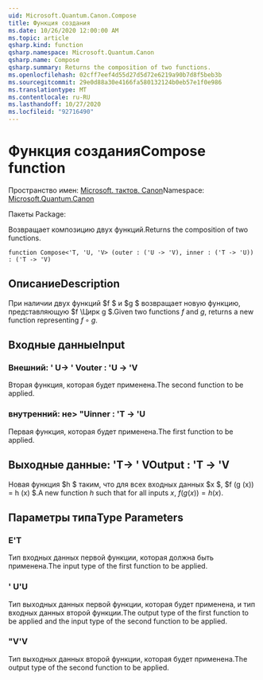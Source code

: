 ```yaml
---
uid: Microsoft.Quantum.Canon.Compose
title: Функция создания
ms.date: 10/26/2020 12:00:00 AM
ms.topic: article
qsharp.kind: function
qsharp.namespace: Microsoft.Quantum.Canon
qsharp.name: Compose
qsharp.summary: Returns the composition of two functions.
ms.openlocfilehash: 02cff7eef4d55d27d5d72e6219a90b7d8f5beb3b
ms.sourcegitcommit: 29e0d88a30e4166fa580132124b0eb57e1f0e986
ms.translationtype: MT
ms.contentlocale: ru-RU
ms.lasthandoff: 10/27/2020
ms.locfileid: "92716490"
---
```

# <a name="compose-function"></a><span data-ttu-id="0dc4a-102">Функция создания</span><span class="sxs-lookup"><span data-stu-id="0dc4a-102">Compose function</span></span>

<span data-ttu-id="0dc4a-103">Пространство имен: [Microsoft. тактов. Canon](xref:Microsoft.Quantum.Canon)</span><span class="sxs-lookup"><span data-stu-id="0dc4a-103">Namespace: [Microsoft.Quantum.Canon](xref:Microsoft.Quantum.Canon)</span></span>

<span data-ttu-id="0dc4a-104">Пакеты [](https://nuget.org/packages/)</span><span class="sxs-lookup"><span data-stu-id="0dc4a-104">Package: [](https://nuget.org/packages/)</span></span>


<span data-ttu-id="0dc4a-105">Возвращает композицию двух функций.</span><span class="sxs-lookup"><span data-stu-id="0dc4a-105">Returns the composition of two functions.</span></span>

```qsharp
function Compose<'T, 'U, 'V> (outer : ('U -> 'V), inner : ('T -> 'U)) : ('T -> 'V)
```


## <a name="description"></a><span data-ttu-id="0dc4a-106">Описание</span><span class="sxs-lookup"><span data-stu-id="0dc4a-106">Description</span></span>

<span data-ttu-id="0dc4a-107">При наличии двух функций $f $ и $g $ возвращает новую функцию, представляющую $f \Цирк g $.</span><span class="sxs-lookup"><span data-stu-id="0dc4a-107">Given two functions $f$ and $g$, returns a new function representing $f \circ g$.</span></span>

## <a name="input"></a><span data-ttu-id="0dc4a-108">Входные данные</span><span class="sxs-lookup"><span data-stu-id="0dc4a-108">Input</span></span>

### <a name="outer--u---v"></a><span data-ttu-id="0dc4a-109">Внешний: ' U-> ' V</span><span class="sxs-lookup"><span data-stu-id="0dc4a-109">outer : 'U -> 'V</span></span>

<span data-ttu-id="0dc4a-110">Вторая функция, которая будет применена.</span><span class="sxs-lookup"><span data-stu-id="0dc4a-110">The second function to be applied.</span></span>


### <a name="inner--t---u"></a><span data-ttu-id="0dc4a-111">внутренний: не> "U</span><span class="sxs-lookup"><span data-stu-id="0dc4a-111">inner : 'T -> 'U</span></span>

<span data-ttu-id="0dc4a-112">Первая функция, которая будет применена.</span><span class="sxs-lookup"><span data-stu-id="0dc4a-112">The first function to be applied.</span></span>



## <a name="output--t---v"></a><span data-ttu-id="0dc4a-113">Выходные данные: 'T-> ' V</span><span class="sxs-lookup"><span data-stu-id="0dc4a-113">Output : 'T -> 'V</span></span>

<span data-ttu-id="0dc4a-114">Новая функция $h $ таким, что для всех входных данных $x $, $f (g (x)) = h (x) $.</span><span class="sxs-lookup"><span data-stu-id="0dc4a-114">A new function $h$ such that for all inputs $x$, $f(g(x)) = h(x)$.</span></span>

## <a name="type-parameters"></a><span data-ttu-id="0dc4a-115">Параметры типа</span><span class="sxs-lookup"><span data-stu-id="0dc4a-115">Type Parameters</span></span>

### <a name="t"></a><span data-ttu-id="0dc4a-116">Е</span><span class="sxs-lookup"><span data-stu-id="0dc4a-116">'T</span></span>

<span data-ttu-id="0dc4a-117">Тип входных данных первой функции, которая должна быть применена.</span><span class="sxs-lookup"><span data-stu-id="0dc4a-117">The input type of the first function to be applied.</span></span>
### <a name="u"></a><span data-ttu-id="0dc4a-118">' U</span><span class="sxs-lookup"><span data-stu-id="0dc4a-118">'U</span></span>

<span data-ttu-id="0dc4a-119">Тип выходных данных первой функции, которая будет применена, и тип входных данных второй функции.</span><span class="sxs-lookup"><span data-stu-id="0dc4a-119">The output type of the first function to be applied and the input type of the second function to be applied.</span></span>
### <a name="v"></a><span data-ttu-id="0dc4a-120">"V</span><span class="sxs-lookup"><span data-stu-id="0dc4a-120">'V</span></span>

<span data-ttu-id="0dc4a-121">Тип выходных данных второй функции, которая будет применена.</span><span class="sxs-lookup"><span data-stu-id="0dc4a-121">The output type of the second function to be applied.</span></span>
